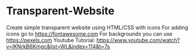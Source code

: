 # Transparent-Website
Create simple transparent website using HTML/CSS with icons
For adding icons go to https://fontawesome.com
For backgrounds you can use https://pexels.com
Youtube Tutorial: https://www.youtube.com/watch?v=lKNrkB6Kmgc&list=WL&index=114&t=7s
